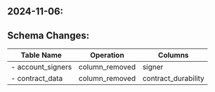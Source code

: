 
## 2024-11-06:

## Schema Changes:
|       Table Name                | Operation     | Columns                                            |
|---------------------------------|---------------|----------------------------------------------------|
| - account_signers               | column_removed | signer                                           |
| - contract_data                 | column_removed | contract_durability                              |


